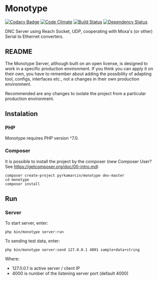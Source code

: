 # Monotype

[![Codacy Badge](https://api.codacy.com/project/badge/Grade/0784fe50aefc4df693615c64c423414a)](https://www.codacy.com/app/pyrkamarcin/monotype?utm_source=github.com&utm_medium=referral&utm_content=pyrkamarcin/monotype&utm_campaign=badger)
[![Code Climate](https://codeclimate.com/github/pyrkamarcin/monotype/badges/gpa.svg)](https://codeclimate.com/github/pyrkamarcin/monotype)
[![Build Status](https://travis-ci.org/pyrkamarcin/monotype.svg?branch=master)](https://travis-ci.org/pyrkamarcin/monotype)
[![Dependency Status](https://www.versioneye.com/user/projects/584e631ca83e27003c0e505a/badge.svg?style=flat-square)](https://www.versioneye.com/user/projects/584e631ca83e27003c0e505a)

DNC Server using Reach Socket, UDP, cooperating with Moxa's (or other) Serial to Ethernet converters.

## README
The Monotype Server, although built on an open license, is designed to work in a specific production environment.
If you think you can apply it on their own, you have to remember about adding the possibility of adapting tool, configs, interfaces etc., not a changes in their own production environment.

Recommended are any changes to isolate the project from a particular production environment.

## Instalation

### PHP
Monotype requires PHP version ^7.0.

### Composer 
It is possible to install the project by the composer (new Composer User? See https://getcomposer.org/doc/00-intro.md)

```
composer create-project pyrkamarcin/monotype dev-master
cd monotype
composer install
```

## Run

### Server

To start server, enter:

```
php bin/monotype server:run
```

To sending test data, enter:

```
php bin/monotype server:send 127.0.0.1 4001 sample+data+string
```

Where:

- 127.0.0.1 is active server / client IP
- 4000 is number of the listening server port (default 4000)
